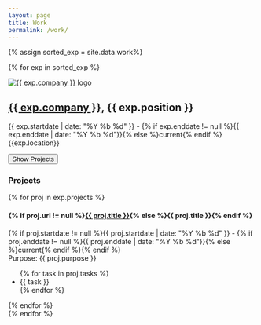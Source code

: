 ```yaml
---
layout: page
title: Work
permalink: /work/
---
```


{% assign sorted_exp = site.data.work%}

{% for exp in sorted_exp  %}
<div id="experience{{ forloop.index }}" class="experience">
	<div class="media">
		<div class="media-left">
			<a href="{{ exp.company_url }}">
				<img class="media-object" src="{{ exp.company_img }}" alt="{{ exp.company }} logo">
			</a>
		</div>
		<div class="media-body">
			<h2 class="media-heading"><a href="{{ exp.company_url }}">{{ exp.company }}</a>, {{ exp.position }}</h2>
			<p>{{ exp.startdate | date: "%Y %b %d" }} - {% if exp.enddate != null %}{{ exp.enddate | date: "%Y %b %d"}}{% else 	%}current{% endif %}<br />{{exp.location}}</p>
		</div>
	</div>
	<div>
	<button type="button" class="btn btn-info" data-toggle="collapse" data-target="#projects{{ forloop.index }}">Show Projects</button>
	</div>
	<div id="projects{{ forloop.index }}" class="collapse">
		<h3>Projects</h3>
		{% for proj in exp.projects %}
		<h4>{% if proj.url != null %}<a href="{{ proj.url }}">{{ proj.title }}</a>{% else %}{{ proj.title }}{% endif %}</h4>
		<p>{% if proj.startdate != null %}{{ proj.startdate | date: "%Y %b %d" }} - {% if proj.enddate != null %}{{ proj.enddate | 	date: "%Y %b %d"}}{% else %}current{% endif %}{% endif %}<br />Purpose: {{ proj.purpose }}<br />
			<ul>
				{% for task in proj.tasks %}
				<li>{{ task }}</li>
				{% endfor %}
			</ul>
		</p>
		{% endfor %}
	</div>
</div>
{% endfor %}

